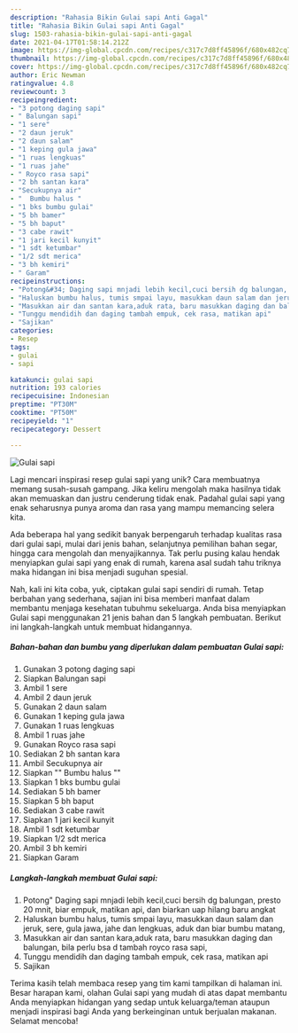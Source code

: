 ```yaml
---
description: "Rahasia Bikin Gulai sapi Anti Gagal"
title: "Rahasia Bikin Gulai sapi Anti Gagal"
slug: 1503-rahasia-bikin-gulai-sapi-anti-gagal
date: 2021-04-17T01:58:14.212Z
image: https://img-global.cpcdn.com/recipes/c317c7d8ff45896f/680x482cq70/gulai-sapi-foto-resep-utama.jpg
thumbnail: https://img-global.cpcdn.com/recipes/c317c7d8ff45896f/680x482cq70/gulai-sapi-foto-resep-utama.jpg
cover: https://img-global.cpcdn.com/recipes/c317c7d8ff45896f/680x482cq70/gulai-sapi-foto-resep-utama.jpg
author: Eric Newman
ratingvalue: 4.8
reviewcount: 3
recipeingredient:
- "3 potong daging sapi"
- " Balungan sapi"
- "1 sere"
- "2 daun jeruk"
- "2 daun salam"
- "1 keping gula jawa"
- "1 ruas lengkuas"
- "1 ruas jahe"
- " Royco rasa sapi"
- "2 bh santan kara"
- "Secukupnya air"
- "  Bumbu halus "
- "1 bks bumbu gulai"
- "5 bh bamer"
- "5 bh baput"
- "3 cabe rawit"
- "1 jari kecil kunyit"
- "1 sdt ketumbar"
- "1/2 sdt merica"
- "3 bh kemiri"
- " Garam"
recipeinstructions:
- "Potong&#34; Daging sapi mnjadi lebih kecil,cuci bersih dg balungan, presto 20 mnit, biar empuk, matikan api, dan biarkan uap hilang baru angkat"
- "Haluskan bumbu halus, tumis smpai layu, masukkan daun salam dan jeruk, sere, gula jawa, jahe dan lengkuas, aduk dan biar bumbu matang,"
- "Masukkan air dan santan kara,aduk rata, baru masukkan daging dan balungan, bila perlu bsa d tambah royco rasa sapi,"
- "Tunggu mendidih dan daging tambah empuk, cek rasa, matikan api"
- "Sajikan"
categories:
- Resep
tags:
- gulai
- sapi

katakunci: gulai sapi 
nutrition: 193 calories
recipecuisine: Indonesian
preptime: "PT30M"
cooktime: "PT50M"
recipeyield: "1"
recipecategory: Dessert

---
```



![Gulai sapi](https://img-global.cpcdn.com/recipes/c317c7d8ff45896f/680x482cq70/gulai-sapi-foto-resep-utama.jpg)

Lagi mencari inspirasi resep gulai sapi yang unik? Cara membuatnya memang susah-susah gampang. Jika keliru mengolah maka hasilnya tidak akan memuaskan dan justru cenderung tidak enak. Padahal gulai sapi yang enak seharusnya punya aroma dan rasa yang mampu memancing selera kita.

Ada beberapa hal yang sedikit banyak berpengaruh terhadap kualitas rasa dari gulai sapi, mulai dari jenis bahan, selanjutnya pemilihan bahan segar, hingga cara mengolah dan menyajikannya. Tak perlu pusing kalau hendak menyiapkan gulai sapi yang enak di rumah, karena asal sudah tahu triknya maka hidangan ini bisa menjadi suguhan spesial.




Nah, kali ini kita coba, yuk, ciptakan gulai sapi sendiri di rumah. Tetap berbahan yang sederhana, sajian ini bisa memberi manfaat dalam membantu menjaga kesehatan tubuhmu sekeluarga. Anda bisa menyiapkan Gulai sapi menggunakan 21 jenis bahan dan 5 langkah pembuatan. Berikut ini langkah-langkah untuk membuat hidangannya.

<!--inarticleads1-->

##### Bahan-bahan dan bumbu yang diperlukan dalam pembuatan Gulai sapi:

1. Gunakan 3 potong daging sapi
1. Siapkan  Balungan sapi
1. Ambil 1 sere
1. Ambil 2 daun jeruk
1. Gunakan 2 daun salam
1. Gunakan 1 keping gula jawa
1. Gunakan 1 ruas lengkuas
1. Ambil 1 ruas jahe
1. Gunakan  Royco rasa sapi
1. Sediakan 2 bh santan kara
1. Ambil Secukupnya air
1. Siapkan  &#34;&#34; Bumbu halus &#34;&#34;
1. Siapkan 1 bks bumbu gulai
1. Sediakan 5 bh bamer
1. Siapkan 5 bh baput
1. Sediakan 3 cabe rawit
1. Siapkan 1 jari kecil kunyit
1. Ambil 1 sdt ketumbar
1. Siapkan 1/2 sdt merica
1. Ambil 3 bh kemiri
1. Siapkan  Garam




<!--inarticleads2-->

##### Langkah-langkah membuat Gulai sapi:

1. Potong&#34; Daging sapi mnjadi lebih kecil,cuci bersih dg balungan, presto 20 mnit, biar empuk, matikan api, dan biarkan uap hilang baru angkat
1. Haluskan bumbu halus, tumis smpai layu, masukkan daun salam dan jeruk, sere, gula jawa, jahe dan lengkuas, aduk dan biar bumbu matang,
1. Masukkan air dan santan kara,aduk rata, baru masukkan daging dan balungan, bila perlu bsa d tambah royco rasa sapi,
1. Tunggu mendidih dan daging tambah empuk, cek rasa, matikan api
1. Sajikan




Terima kasih telah membaca resep yang tim kami tampilkan di halaman ini. Besar harapan kami, olahan Gulai sapi yang mudah di atas dapat membantu Anda menyiapkan hidangan yang sedap untuk keluarga/teman ataupun menjadi inspirasi bagi Anda yang berkeinginan untuk berjualan makanan. Selamat mencoba!
